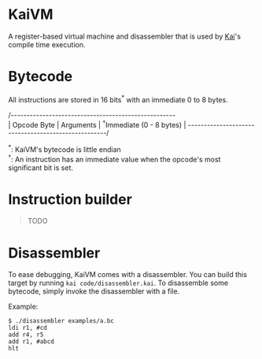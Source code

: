 # KaiVM
A register-based virtual machine and disassembler that is used by [Kai](https://github.com/kai-language/kai)'s compile time execution.

# Bytecode
All instructions are stored in 16 bits<sup>*</sup> with an immediate 0 to 8 bytes.

/----------------------------------------------------\
| Opcode Byte | Arguments | <sup>†</sup>Immediate (0 - 8 bytes) |
\----------------------------------------------------/

<sup>*</sup>: KaiVM's bytecode is little endian<br>
<sup>†</sup>: An instruction has an immediate value when the opcode's most significant bit is set.

# Instruction builder
> TODO

# Disassembler
To ease debugging, KaiVM comes with a disassembler. You can build this target by running `kai code/disassembler.kai`. To disassemble some bytecode, simply invoke the disassembler with a file.

Example:
```
$ ./disassembler examples/a.bc 
ldi r1, #cd
add r4, r5
add r1, #abcd
hlt
```